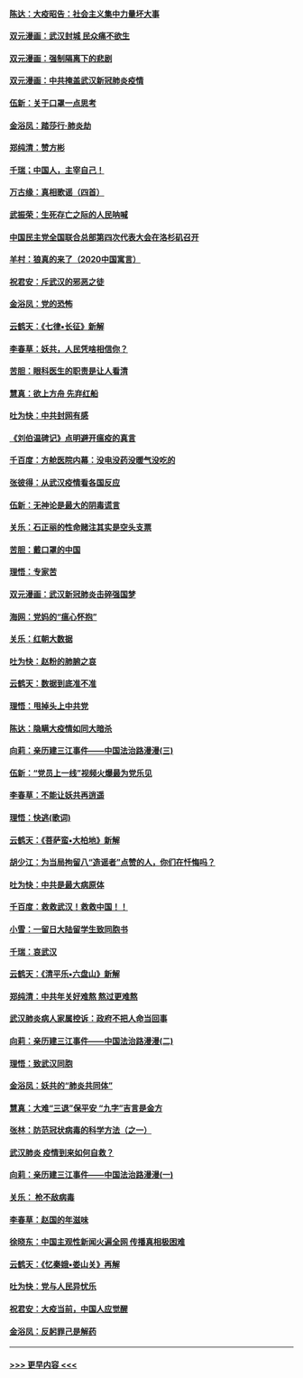 #### [陈达：大疫昭告：社会主义集中力量坏大事](../pages/nsc993/n11859419.md?t=02111511) 
#### [双元漫画：武汉封城 民众痛不欲生](../pages/nsc993/n11859287.md?t=02111511) 
#### [双元漫画：强制隔离下的悲剧](../pages/nsc993/n11859244.md?t=02111511) 
#### [双元漫画：中共掩盖武汉新冠肺炎疫情](../pages/nsc993/n11858249.md?t=02111511) 
#### [伍新：关于口罩一点思考](../pages/nsc993/n11859195.md?t=02111511) 
#### [金浴凤：踏莎行‧肺炎劫](../pages/nsc993/n11858227.md?t=02111511) 
#### [郑纯清：赞方彬](../pages/nsc993/n11856803.md?t=02111511) 
#### [千瑞；中国人，主宰自己！](../pages/nsc993/n11856793.md?t=02111511) 
#### [万古缘：真相歌谣（四首）](../pages/nsc993/n11856263.md?t=02111511) 
#### [武振荣：生死存亡之际的人民呐喊](../pages/nsc993/n11856256.md?t=02111511) 
#### [中国民主党全国联合总部第四次代表大会在洛杉矶召开](../pages/nsc993/n11856344.md?t=02111511) 
#### [羊村：狼真的来了（2020中国寓言）](../pages/nsc993/n11856229.md?t=02111511) 
#### [祝君安：斥武汉的邪恶之徒](../pages/nsc993/n11855861.md?t=02111511) 
#### [金浴凤：党的恐怖](../pages/nsc993/n11855849.md?t=02111511) 
#### [云鹤天：《七律▪长征》新解](../pages/nsc993/n11855479.md?t=02111511) 
#### [李春草：妖共，人民凭啥相信你？](../pages/nsc993/n11855196.md?t=02111511) 
#### [苦胆：眼科医生的职责是让人看清](../pages/nsc993/n11853840.md?t=02111511) 
#### [慧真：欲上方舟 先弃红船](../pages/nsc993/n11853483.md?t=02111511) 
#### [吐为快：中共封网有感](../pages/nsc993/n11852575.md?t=02111511) 
#### [《刘伯温碑记》点明避开瘟疫的真言](../pages/nsc993/n11852128.md?t=02111511) 
#### [千百度：方舱医院内幕：没电没药没暖气没吃的](../pages/nsc993/n11850211.md?t=02111511) 
#### [张彼得：从武汉疫情看各国反应](../pages/nsc993/n11850102.md?t=02111511) 
#### [伍新：无神论是最大的阴毒谎言](../pages/nsc993/n11846129.md?t=02111511) 
#### [关乐：石正丽的性命赌注其实是空头支票](../pages/nsc993/n11846109.md?t=02111511) 
#### [苦胆：戴口罩的中国](../pages/nsc993/n11845576.md?t=02111511) 
#### [理悟：专家苦](../pages/nsc993/n11845564.md?t=02111511) 
#### [双元漫画：武汉新冠肺炎击碎强国梦](../pages/nsc993/n11843320.md?t=02111511) 
#### [海网：党妈的“瘟心怀抱”](../pages/nsc993/n11840740.md?t=02111511) 
#### [关乐：红朝大数据](../pages/nsc993/n11840675.md?t=02111511) 
#### [吐为快：赵粉的肺腑之哀](../pages/nsc993/n11840618.md?t=02111511) 
#### [云鹤天：数据到底准不准](../pages/nsc993/n11840325.md?t=02111511) 
#### [理悟：甩掉头上中共党](../pages/nsc993/n11838826.md?t=02111511) 
#### [陈达：隐瞒大疫情如同大暗杀](../pages/nsc993/n11838771.md?t=02111511) 
#### [向莉：亲历建三江事件——中国法治路漫漫(三)](../pages/nsc993/n11831825.md?t=02111511) 
#### [伍新：“党员上一线”视频火爆最为党乐见](../pages/nsc993/n11838200.md?t=02111511) 
#### [李春草：不能让妖共再逍遥](../pages/nsc993/n11838102.md?t=02111511) 
#### [理悟：快逃(歌词)](../pages/nsc993/n11838083.md?t=02111511) 
#### [云鹤天：《菩萨蛮▪大柏地》新解](../pages/nsc993/n11838059.md?t=02111511) 
#### [胡少江：为当局拘留八“造谣者”点赞的人，你们在忏悔吗？](../pages/nsc993/n11836801.md?t=02111511) 
#### [吐为快：中共是最大病原体](../pages/nsc993/n11836748.md?t=02111511) 
#### [千百度：救救武汉！救救中国！！](../pages/nsc993/n11836145.md?t=02111511) 
#### [小雪：一留日大陆留学生致同胞书](../pages/nsc993/n11834624.md?t=02111511) 
#### [千瑞：哀武汉](../pages/nsc993/n11833647.md?t=02111511) 
#### [云鹤天：《清平乐▪六盘山》新解](../pages/nsc993/n11833611.md?t=02111511) 
#### [郑纯清：中共年关好难熬 熬过更难熬](../pages/nsc993/n11833489.md?t=02111511) 
#### [武汉肺炎病人家属控诉：政府不把人命当回事](../pages/nsc993/n11833205.md?t=02111511) 
#### [向莉：亲历建三江事件——中国法治路漫漫(二)](../pages/nsc993/n11829102.md?t=02111511) 
#### [理悟：致武汉同胞](../pages/nsc993/n11831522.md?t=02111511) 
#### [金浴凤：妖共的“肺炎共同体”](../pages/nsc993/n11829448.md?t=02111511) 
#### [慧真：大难“三退”保平安 “九字”吉言是金方](../pages/nsc993/n11829501.md?t=02111511) 
#### [张林：防范冠状病毒的科学方法（之一）](../pages/nsc993/n11828618.md?t=02111511) 
#### [武汉肺炎 疫情到来如何自救？](../pages/nsc993/n11827632.md?t=02111511) 
#### [向莉：亲历建三江事件——中国法治路漫漫(一)](../pages/nsc993/n11827190.md?t=02111511) 
#### [关乐： 枪不敌病毒](../pages/nsc993/n11826746.md?t=02111511) 
#### [李春草：赵国的年滋味](../pages/nsc993/n11826321.md?t=02111511) 
#### [徐晓东：中国主观性新闻火遍全网 传播真相极困难](../pages/nsc993/n11826508.md?t=02111511) 
#### [云鹤天：《忆秦娥▪娄山关》再解](../pages/nsc993/n11824682.md?t=02111511) 
#### [吐为快：党与人民异忧乐](../pages/nsc993/n11824660.md?t=02111511) 
#### [祝君安：大疫当前，中国人应觉醒](../pages/nsc993/n11821946.md?t=02111511) 
#### [金浴凤：反躬罪己是解药](../pages/nsc993/n11820280.md?t=02111511) 

----
#### [ >>> 更早内容 <<< ](../indexes/nsc993-earlier.md)
